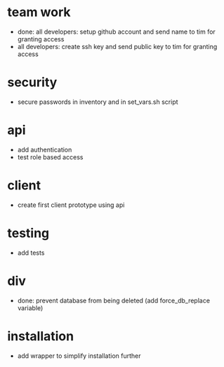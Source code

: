 
# team work

- done: all developers: setup github account and send name to tim for granting access
- all developers: create ssh key and send public key to tim for granting access

# security

- secure passwords in inventory and in set_vars.sh script

# api

- add authentication
- test role based access

# client

- create first client prototype using api

# testing

- add tests

# div

- done: prevent database from being deleted (add force_db_replace variable)


# installation

- add wrapper to simplify installation further
